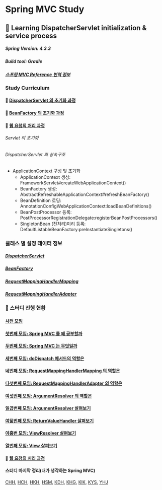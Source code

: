 # Spring MVC Study

## :book: Learning DispatcherServlet initialization & service process

##### Spring Version: 4.3.3
##### Build tool: Gradle

#### *[스프링 MVC Reference 번역 정보](documents/spring-framework-reference/ko/spring-mvc-translated-version.md)*

### Study Curriculum

#### :seedling: [DispatcherServlet 의 초기화 과정](documents/description/DispatcherServlet-initiation.md)

#### :herb: [BeanFactory 의 초기화 과정](documents/description/BeanFactory-initiation.md)

#### :evergreen_tree: [웹 요청의 처리 과정](documents/description/DispatcherServlet-processing.md)

###### Servlet 의 초기화

###### DispatcherServlet 의 상속구조
- ApplicationContext 구성 및 초기화
    - ApplicationContext 생성: FrameworkServlet#createWebApplicationContext()
    - BeanFactory 생성: AbstractRefreshableApplicationContext#refreshBeanFactory()
    - BeanDefinition 로딩: AnnotationConfigWebApplicationContext:loadBeanDefinitions()
    - BeanPostProcessor 등록: PostProcessorRegistrationDelegate:registerBeanPostProcessors()
    - SingletonBean (전처리)미리 등록: DefaultListableBeanFactory:preInstantiateSingletons()

### 클래스 별 설정 데이터 정보

##### [DispatcherServlet](documents/class-config/DispatcherServlet-config.md)
##### [BeanFactory](documents/class-config/BeanFactory-config.md)
##### [RequestMappingHandlerMapping](documents/class-config/RequestMappingHandlerMapping-config.md)
##### [RequestMappingHandlerAdapter](documents/class-config/RequestMappingHandlerAdapter-config.md)

### :bus: 스터디 진행 현황
#### [사전 모임](documents/time-topic/2019-09-26-Pre_metting.md)
#### [첫번째 모임: Spring MVC 를 왜 공부할까](documents/time-topic/2019-10-01-Why.md)
#### [두번째 모임: Spring MVC 는 무엇일까](documents/time-topic/2019-10-08-What.md)
#### [세번째 모임: doDispatch 메서드의 역할은](documents/time-topic/2019-10-10-doDispatch.md)
#### [네번째 모임: RequestMappingHandlerMapping 의 역할은](documents/time-topic/2019-10-15-RequestMappingHandlerMapping.md)
#### [다섯번째 모임: RequestMappingHandlerAdapter 의 역할은](documents/time-topic/2019-10-17-RequestMappingHandlerAdapter.md)
#### [여섯번째 모임: ArgumentResolver 의 역할은](documents/time-topic/2019-10-29-ArgumentResolver.md)
#### [일곱번째 모임: ArgumentResolver 살펴보기](documents/time-topic/2019-11-7-ArgumentResolver-Detail.md)
#### [여덟번째 모임: ReturnValueHandler 살펴보기](documents/time-topic/2019-11-19-ReturnValueHandler.md)
#### [아홉번 모임: ViewResolver 살펴보기](documents/time-topic/2019-11-21-ViewResolver.md)
#### [열번째 모임: View 살펴보기](documents/time-topic/2019-11-26-View.md)

#### :evergreen_tree: [웹 요청의 처리 과정](documents/description/DispatcherServlet-processing.md)

#### 스터디 마지막 정리(내가 생각하는 Spring MVC)
[CHH](documents/summary/chh.md), 
[HCH](documents/summary/hch.md), 
[HKH](documents/summary/hkh.md), 
[HSM](documents/summary/hsm.md), 
[KDH](documents/summary/kdh.md), 
[KHG](documents/summary/khg.md), 
[KIK](documents/summary/kik.md), 
[KYS](documents/summary/kys.md), 
[YHJ](documents/summary/yhj.md)
